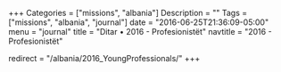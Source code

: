 +++
Categories = ["missions", "albania"]
Description = ""
Tags = ["missions", "albania", "journal"]
date = "2016-06-25T21:36:09-05:00"
menu = "journal"
title = "Ditar • 2016 - Profesionistët"
navtitle = "2016 - Profesionistët"

redirect = "/albania/2016_YoungProfessionals/"
+++
